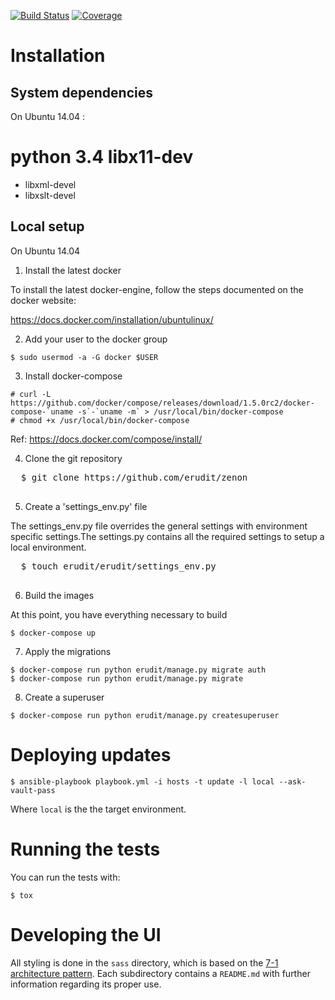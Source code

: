 [![Build Status](https://secure.travis-ci.org/erudit/zenon.svg?branch=master)](https://secure.travis-ci.org/erudit/zenon?branch=master)
[![Coverage](https://codecov.io/github/erudit/zenon/coverage.svg?branch=master)](https://codecov.io/github/erudit/zenon?branch=master)
# Installation

## System dependencies

On Ubuntu 14.04 :

  python 3.4
  libx11-dev
=======
* libxml-devel
* libxslt-devel

## Local setup

On Ubuntu 14.04

1. Install the latest docker

  To install the latest docker-engine, follow the steps documented on the docker website:

  https://docs.docker.com/installation/ubuntulinux/

2. Add your user to the docker group

  ```
  $ sudo usermod -a -G docker $USER
  ```

3. Install docker-compose

  ```
  # curl -L https://github.com/docker/compose/releases/download/1.5.0rc2/docker-compose-`uname -s`-`uname -m` > /usr/local/bin/docker-compose
  # chmod +x /usr/local/bin/docker-compose
  ```

  Ref: https://docs.docker.com/compose/install/

4. Clone the git repository

  <pre>
  $ git clone https://github.com/erudit/zenon
  </pre>

5. Create a 'settings_env.py' file

  The settings_env.py file overrides the general settings with environment specific settings.The settings.py contains all the required settings to setup a local environment.

  <pre>
  $ touch erudit/erudit/settings_env.py
  </pre>

6. Build the images

  At this point, you have everything necessary to build

  ```
  $ docker-compose up
  ```

7. Apply the migrations

  ```
  $ docker-compose run python erudit/manage.py migrate auth
  $ docker-compose run python erudit/manage.py migrate
  ```

8. Create a superuser

  ```
  $ docker-compose run python erudit/manage.py createsuperuser
  ```

# Deploying updates

```
$ ansible-playbook playbook.yml -i hosts -t update -l local --ask-vault-pass
```

Where `local` is the the target environment.

# Running the tests

You can run the tests with:

```
$ tox
```

# Developing the UI

All styling is done in the `sass` directory, which is based on the [7-1 architecture pattern](http://sass-guidelin.es/#architecture). Each subdirectory contains a `README.md` with further information regarding its proper use.
